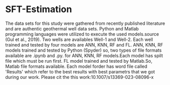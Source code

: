 # SFT-Estimation
The data sets for this study were gathered from recently published literature and are authentic geothermal well data sets. Python and Matlab programming languages were utilized to execute the used models.source (Gul et al., 2019).
Two wells are availables Well-1 and Well-2.
Each well trained and tested by four models are ANN, KNN, RF and FL.
ANN, KNN, RF models trained and tested by Python (Spyder) so, two types of file formats available are .ipynb and .py. for ANN, KNN, RF models.Each model has spilt file which must be run first.
FL model trained and tested by Matlab.So, Matlab file formats available.
Each model forder has word file called 'Results' which refer to the best results with best parametrs that we got during our work.
Please cit the this work:10.1007/s13369-023-08096-x
